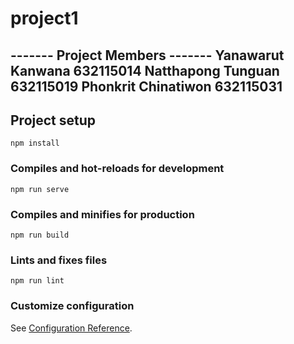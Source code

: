# project1


-------  Project Members  -------
  Yanawarut Kanwana 632115014
  Natthapong Tunguan 632115019
  Phonkrit Chinatiwon 632115031
---------------------------------

## Project setup
```
npm install
```

### Compiles and hot-reloads for development
```
npm run serve
```

### Compiles and minifies for production
```
npm run build
```

### Lints and fixes files
```
npm run lint
```

### Customize configuration
See [Configuration Reference](https://cli.vuejs.org/config/).
